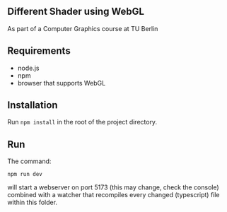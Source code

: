 ## Different Shader using WebGL
As part of a Computer Graphics course at TU Berlin

## Requirements

* node.js
* npm
* browser that supports WebGL


## Installation

Run `npm install` in the root of the project directory.


## Run

The command:

`npm run dev`

will start a webserver on port 5173 (this may change, check the console) combined with a watcher that recompiles every changed (typescript) file within this folder.
